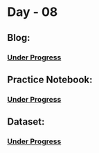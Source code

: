 # Day - 08
## Blog:
### [Under Progress]()
## Practice Notebook:
### [Under Progress]()
## Dataset:
### [Under Progress]()
